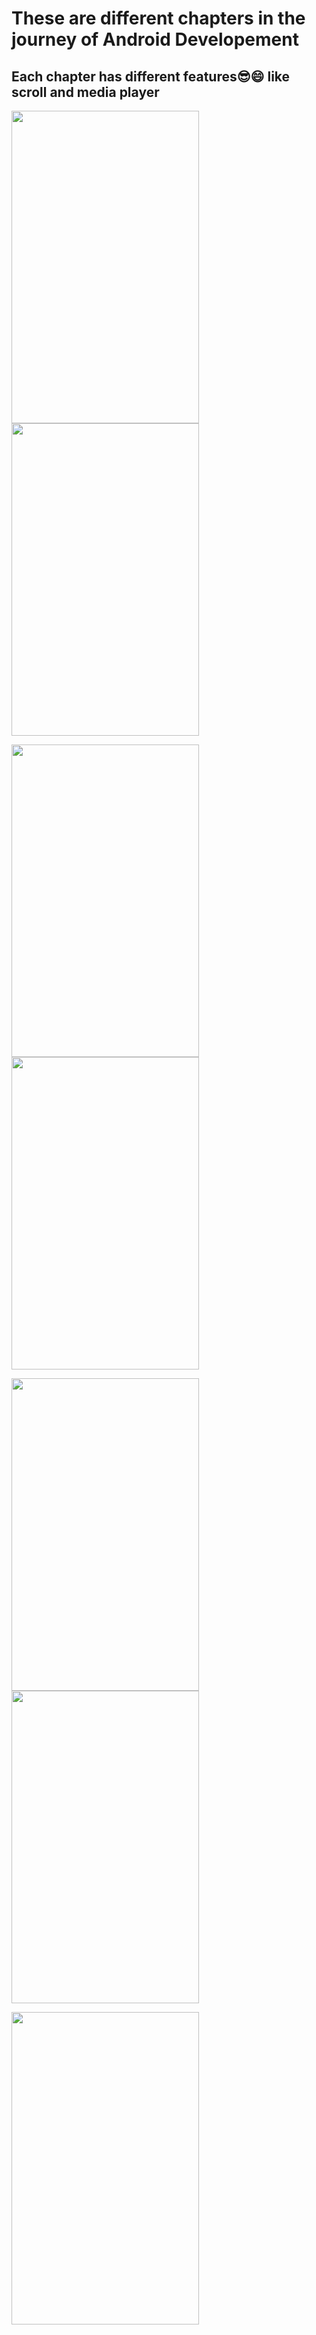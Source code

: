 # These are different chapters in the journey of Android Developement 

## Each chapter has different features😎😄 like scroll and media player

<p float="left">
  <img src="https://user-images.githubusercontent.com/94870982/195607242-8456ca8d-d56b-4906-8b77-ff9edcdbd22b.png"  width="300" height="500" align="left"/>
  <img src="https://user-images.githubusercontent.com/94870982/195607460-da42d0aa-506e-4138-bf73-d6fefaba8090.png"  width="300" height="500" align="center"/> 
</p>


<p float="left">
  <img src="https://user-images.githubusercontent.com/94870982/195625132-d390b784-102b-45f4-8912-bb665e50a06a.png"  width="300" height="500" align="left"/>
  <img src="https://user-images.githubusercontent.com/94870982/195626532-f8986129-188b-4b78-9e79-a584b8b42dd6.png"  width="300" height="500" align="center"/> 
</p>

<p float="left">
  <img src="https://user-images.githubusercontent.com/94870982/195628385-7ab41fe2-b2f5-49ed-b865-848556852214.png"  width="300" height="500" align="left"/>
  <img src="https://user-images.githubusercontent.com/94870982/200117092-2d766e17-1419-4ccd-9440-3eccf4609b0d.png"  width="300" height="500" align="Center"/>
</p>



<p float="left">
  <img src="https://user-images.githubusercontent.com/94870982/200117167-d052c97b-e823-4454-988d-9f0b86d6f22d.png"  width="300" height="500" align="left"/>
</p>
